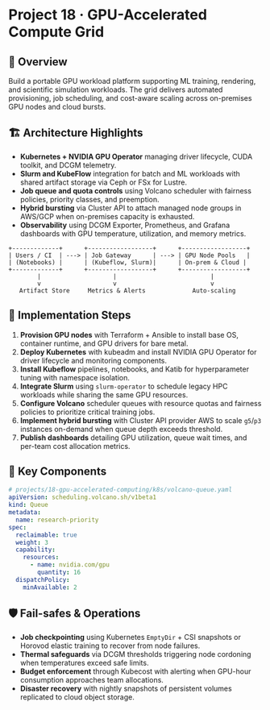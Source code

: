 # Project 18 · GPU-Accelerated Compute Grid

## 📌 Overview
Build a portable GPU workload platform supporting ML training, rendering, and scientific simulation workloads. The grid delivers automated provisioning, job scheduling, and cost-aware scaling across on-premises GPU nodes and cloud bursts.

## 🏗️ Architecture Highlights
- **Kubernetes + NVIDIA GPU Operator** managing driver lifecycle, CUDA toolkit, and DCGM telemetry.
- **Slurm and KubeFlow** integration for batch and ML workloads with shared artifact storage via Ceph or FSx for Lustre.
- **Job queue and quota controls** using Volcano scheduler with fairness policies, priority classes, and preemption.
- **Hybrid bursting** via Cluster API to attach managed node groups in AWS/GCP when on-premises capacity is exhausted.
- **Observability** using DCGM Exporter, Prometheus, and Grafana dashboards with GPU temperature, utilization, and memory metrics.

```
+-------------+      +------------------+      +------------------+
| Users / CI  | ---> | Job Gateway      | ---> | GPU Node Pools   |
| (Notebooks) |      | (Kubeflow, Slurm)|      | On-prem & Cloud |
+-------------+      +------------------+      +------------------+
        |                    |                          |
        v                    v                          v
   Artifact Store     Metrics & Alerts             Auto-scaling
```

## 🚀 Implementation Steps
1. **Provision GPU nodes** with Terraform + Ansible to install base OS, container runtime, and GPU drivers for bare metal.
2. **Deploy Kubernetes** with kubeadm and install NVIDIA GPU Operator for driver lifecycle and monitoring components.
3. **Install Kubeflow** pipelines, notebooks, and Katib for hyperparameter tuning with namespace isolation.
4. **Integrate Slurm** using `slurm-operator` to schedule legacy HPC workloads while sharing the same GPU resources.
5. **Configure Volcano** scheduler queues with resource quotas and fairness policies to prioritize critical training jobs.
6. **Implement hybrid bursting** with Cluster API provider AWS to scale `g5`/`p3` instances on-demand when queue depth exceeds threshold.
7. **Publish dashboards** detailing GPU utilization, queue wait times, and per-team cost allocation metrics.

## 🧩 Key Components
```yaml
# projects/18-gpu-accelerated-computing/k8s/volcano-queue.yaml
apiVersion: scheduling.volcano.sh/v1beta1
kind: Queue
metadata:
  name: research-priority
spec:
  reclaimable: true
  weight: 3
  capability:
    resources:
      - name: nvidia.com/gpu
        quantity: 16
  dispatchPolicy:
    minAvailable: 2
```

## 🛡️ Fail-safes & Operations
- **Job checkpointing** using Kubernetes `EmptyDir` + CSI snapshots or Horovod elastic training to recover from node failures.
- **Thermal safeguards** via DCGM thresholds triggering node cordoning when temperatures exceed safe limits.
- **Budget enforcement** through Kubecost with alerting when GPU-hour consumption approaches team allocations.
- **Disaster recovery** with nightly snapshots of persistent volumes replicated to cloud object storage.
